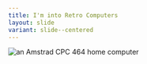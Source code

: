 ```yaml
---
title: I'm into Retro Computers
layout: slide
variant: slide--centered
---
```

![an Amstrad CPC 464 home computer](/images/cpc464.jpeg)
